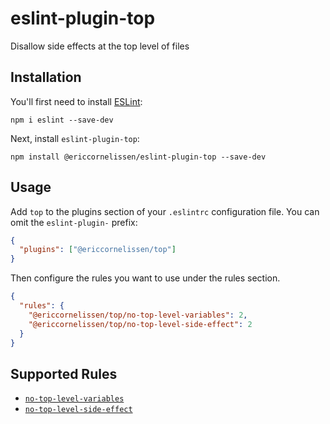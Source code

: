 # eslint-plugin-top

Disallow side effects at the top level of files

## Installation

You'll first need to install [ESLint]:

```shell
npm i eslint --save-dev
```

Next, install `eslint-plugin-top`:

```shell
npm install @ericcornelissen/eslint-plugin-top --save-dev
```

## Usage

Add `top` to the plugins section of your `.eslintrc` configuration file. You can
omit the `eslint-plugin-` prefix:

```json
{
  "plugins": ["@ericcornelissen/top"]
}
```

Then configure the rules you want to use under the rules section.

```json
{
  "rules": {
    "@ericcornelissen/top/no-top-level-variables": 2,
    "@ericcornelissen/top/no-top-level-side-effect": 2
  }
}
```

## Supported Rules

- [`no-top-level-variables`](docs/rules/no-top-level-variables.md)
- [`no-top-level-side-effect`](docs/rules/no-top-level-side-effect.md)

[eslint]: https://eslint.org/
